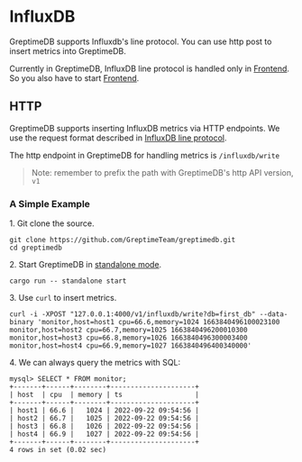 # InfluxDB

GreptimeDB supports Influxdb's line protocol. You can use http post to insert metrics into GreptimeDB.

Currently in GreptimeDB, InfluxDB line protocol is handled only in [Frontend][1]. So you also have to start [Frontend][1].

[1]: <../Developer_Guide/frontend/index.md>

## HTTP

GreptimeDB supports inserting InfluxDB metrics via HTTP endpoints. We use the request format described in [InfluxDB line protocol][2].

[2]: <https://docs.influxdata.com/influxdb/v1.8/write_protocols/line_protocol_tutorial/>

The http endpoint in GreptimeDB for handling metrics is `/influxdb/write`

> Note: remember to prefix the path with GreptimeDB's http API version, `v1`

### A Simple Example

1\. Git clone the source.

```shell
git clone https://github.com/GreptimeTeam/greptimedb.git
cd greptimedb
```

2\. Start GreptimeDB in [standalone mode][3].

[3]: <../Developer_Guide/datanode/index.md>

```shell
cargo run -- standalone start
```

3\. Use `curl` to insert metrics.

```shell
curl -i -XPOST "127.0.0.1:4000/v1/influxdb/write?db=first_db" --data-binary 'monitor,host=host1 cpu=66.6,memory=1024 1663840496100023100
monitor,host=host2 cpu=66.7,memory=1025 1663840496200010300
monitor,host=host3 cpu=66.8,memory=1026 1663840496300003400
monitor,host=host4 cpu=66.9,memory=1027 1663840496400340000'
```

4\. We can always query the metrics with SQL:

```text
mysql> SELECT * FROM monitor;
+-------+------+--------+---------------------+
| host  | cpu  | memory | ts                  |
+-------+------+--------+---------------------+
| host1 | 66.6 |   1024 | 2022-09-22 09:54:56 |
| host2 | 66.7 |   1025 | 2022-09-22 09:54:56 |
| host3 | 66.8 |   1026 | 2022-09-22 09:54:56 |
| host4 | 66.9 |   1027 | 2022-09-22 09:54:56 |
+-------+------+--------+---------------------+
4 rows in set (0.02 sec)
```

